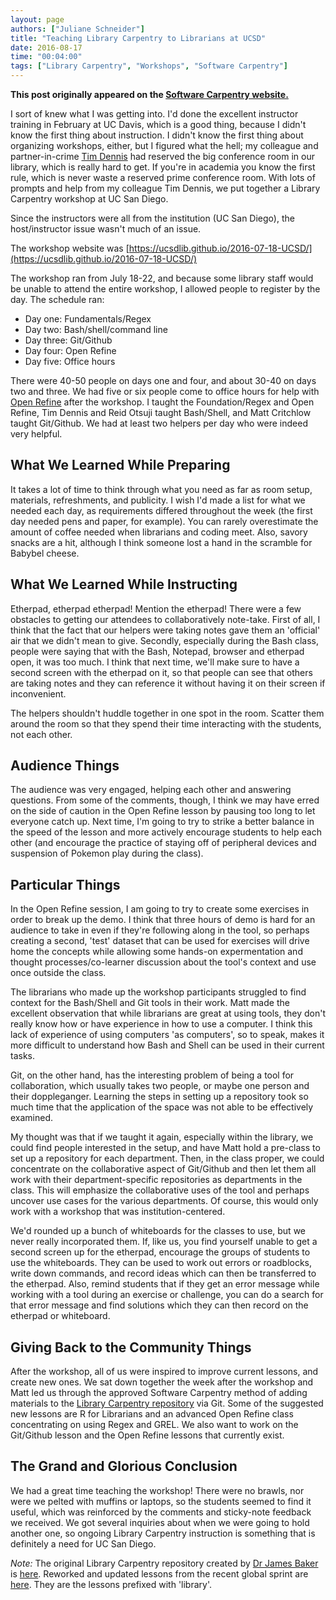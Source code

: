 ```yaml
---
layout: page
authors: ["Juliane Schneider"]
title: "Teaching Library Carpentry to Librarians at UCSD"
date: 2016-08-17
time: "00:04:00"
tags: ["Library Carpentry", "Workshops", "Software Carpentry"]
---
```


<p><b>This post originally appeared on the <a href="https://software-carpentry.org/">Software Carpentry website.</a></b></p>

I sort of knew what I was getting into. I'd done the excellent instructor training in February at UC Davis, 
which is a good thing, because I didn't know the first thing about instruction. 
I didn't know the first thing about organizing workshops, either, but I figured what the hell; 
my colleague and partner-in-crime [Tim Dennis](https://twitter.com/jt14den) had reserved the big conference room in our library, 
which is really hard to get. If you're in academia you know the first rule, which is never waste 
a reserved prime conference room. With lots of prompts and help from my colleague Tim Dennis, 
we put together a Library Carpentry workshop at UC San Diego.

Since the instructors were all from the institution (UC San Diego), the host/instructor issue wasn't much of an issue. 

The workshop website was [https://ucsdlib.github.io/2016-07-18-UCSD/](https://ucsdlib.github.io/2016-07-18-UCSD/)

The workshop ran from July 18-22, and because some library staff would be unable to attend the entire workshop, 
I allowed people to register by the day. The schedule ran:

- Day one: Fundamentals/Regex
- Day two: Bash/shell/command line
- Day three: Git/Github
- Day four: Open Refine
- Day five: Office hours

There were 40-50 people on days one and four, and about 30-40 on days two and three. 
We had five or six people come to office hours for help with [Open Refine](http://openrefine.org/) after the workshop. 
I taught the Foundation/Regex and Open Refine, Tim Dennis and Reid Otsuji taught Bash/Shell, 
and Matt Critchlow taught Git/Github. We had at least two helpers per day who were indeed very helpful.

## What We Learned While Preparing

It takes a lot of time to think through what you need as far as room setup, materials, refreshments, and 
publicity. I wish I'd made a list for what we needed each day, 
as requirements differed throughout the week (the first day needed pens and paper, 
for example). You can rarely overestimate the amount of coffee needed when 
librarians and coding meet. Also, savory snacks are a hit, 
although I think someone lost a hand in the scramble for Babybel cheese.

## What We Learned While Instructing

Etherpad, etherpad etherpad! Mention the etherpad! There were a few obstacles to getting our 
attendees to collaboratively note-take. First of all, I think that the fact that our helpers
were taking notes gave them an 'official' air that we didn't mean to give. 
Secondly, especially during the Bash class, people were saying that with the Bash, 
Notepad, browser and etherpad open, it was too much. I think that 
next time, we'll make sure to have a second screen with the etherpad on it, 
so that people can see that others are taking notes and they can reference it 
without having it on their screen if inconvenient.

The helpers shouldn't huddle together in one spot in the room. 
Scatter them around the room so that they spend their time interacting with the students, 
not each other. 

## Audience Things

The audience was very engaged, helping each other and answering questions. 
From some of the comments, though, I think we may have erred on the side of caution in the 
Open Refine lesson by pausing too long to let everyone catch up. Next time, 
I'm going to try to strike a better balance in the speed of the lesson and 
more actively encourage students to help each other (and encourage the practice 
of staying off of peripheral devices and suspension of Pokemon play during the class).

## Particular Things

In the Open Refine session, I am going to try to create some exercises 
in order to break up the demo. I think that three hours of demo is hard for 
an audience to take in even if they're following along in the tool, 
so perhaps creating a second, 'test' dataset that can be used for exercises 
will drive home the concepts while allowing some hands-on expermentation 
and thought processes/co-learner discussion about the tool's context and use once outside the class.

The librarians who made up the workshop participants struggled to find context 
for the Bash/Shell and Git tools in their work. Matt made the excellent 
observation that while librarians are great at using tools, they don't really know how 
or have experience in how to use a computer. I think this lack of experience of 
using computers 'as computers', so to speak, makes it more difficult to understand 
how Bash and Shell can be used in their current tasks.

Git, on the other hand, has the interesting problem of being a tool for collaboration, 
which usually takes two people, or maybe one person and their doppleganger. 
Learning the steps in setting up a repository took so much time that the 
application of the space was not able to be effectively examined.

My thought was that if we taught it again, especially within the library, 
we could find people interested in the setup, and have Matt hold a pre-class 
to set up a repository for each department. Then, in the class proper, 
we could concentrate on the collaborative aspect of Git/Github and then 
let them all work with their department-specific repositories as departments 
in the class. This will emphasize the collaborative uses of the tool and 
perhaps uncover use cases for the various departments.  Of course, this 
would only work with a workshop that was institution-centered.

We'd rounded up a bunch of whiteboards for the classes to use, but we never really incorporated them. 
If, like us, you find yourself unable to get a second screen up for the etherpad, 
encourage the groups of students to use the whiteboards. They can be 
used to work out errors or roadblocks, write down commands, and record ideas 
which can then be transferred to the etherpad. Also, remind students that if they get an error 
message while working with a tool during an exercise or challenge, you can do a 
search for that error message and find solutions which they can then record 
on the etherpad or whiteboard. 

## Giving Back to the Community Things

After the workshop, all of us were inspired to improve current lessons, and create new ones. 
We sat down together the week after the workshop and Matt led us through the approved 
Software Carpentry method of adding materials to the [Library Carpentry repository](https://github.com/data-lessons) via Git. 
Some of the suggested new lessons are R for Librarians and an advanced Open Refine 
class concentrating on using Regex and GREL. We also want to work on the 
Git/Github lesson and the Open Refine lessons that currently exist.

## The Grand and Glorious Conclusion

We had a great time teaching the workshop! There were no brawls, 
nor were we pelted with muffins or laptops, so the students seemed to find it useful, 
which was reinforced by the comments and sticky-note feedback we received. 
We got several inquiries about when we were going to hold another one, 
so ongoing Library Carpentry instruction is something that is definitely a need for UC San Diego.

*Note:* The original Library Carpentry repository created by [Dr James Baker](https://twitter.com/j_w_baker) is [here](https://github.com/LibraryCarpentry). 
Reworked and updated lessons from the recent global sprint are [here](https://github.com/data-lessons). 
They are the lessons prefixed with 'library'.
